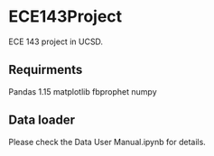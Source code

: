 # ECE143Project
ECE 143 project in UCSD. 

## Requirments

Pandas 1.15
matplotlib
fbprophet
numpy


## Data loader
Please check the Data User Manual.ipynb for details.


